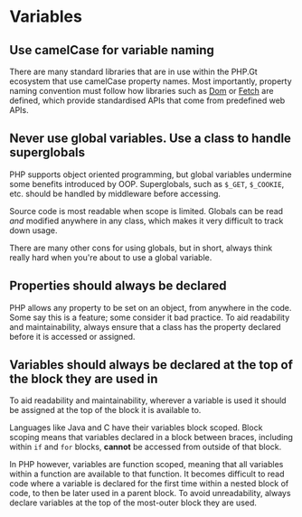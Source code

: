 # Variables

## Use camelCase for variable naming

There are many standard libraries that are in use within the PHP.Gt ecosystem that use camelCase property names. Most importantly, property naming convention must follow how libraries such as [Dom](https://php.gt/dom) or [Fetch](https://php.gt/fetch) are defined, which provide standardised APIs that come from predefined web APIs.

## Never use global variables. Use a class to handle superglobals

PHP supports object oriented programming, but global variables undermine some benefits introduced by OOP. Superglobals, such as `$_GET`, `$_COOKIE`, etc. should be handled by middleware before accessing.

Source code is most readable when scope is limited. Globals can be read _and_ modified anywhere in any class, which makes it very difficult to track down usage.

There are many other cons for using globals, but in short, always think really hard when you're about to use a global variable.

## Properties should always be declared

PHP allows any property to be set on an object, from anywhere in the code. Some say this is a feature; some consider it bad practice. To aid readability and maintainability, always ensure that a class has the property declared before it is accessed or assigned.

## Variables should always be declared at the top of the block they are used in

To aid readability and maintainability, wherever a variable is used it should be assigned at the top of the block it is available to.

Languages like Java and C have their variables block scoped. Block scoping means that variables declared in a block between braces, including within `if` and `for` blocks, **cannot** be accessed from outside of that block.

In PHP however, variables are function scoped, meaning that all variables within a function are available to that function. It becomes difficult to read code where a variable is declared for the first time within a nested block of code, to then be later used in a parent block. To avoid unreadability, always declare variables at the top of the most-outer block they are used.
